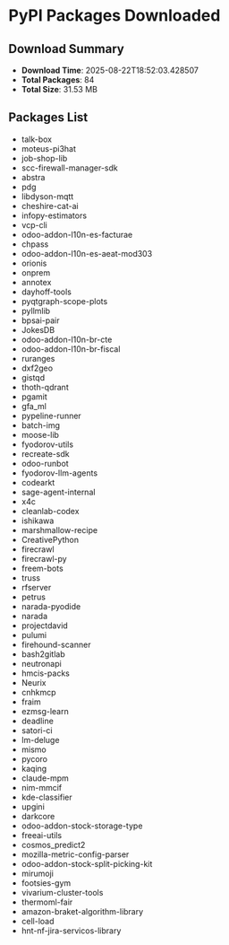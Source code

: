 # PyPI Packages Downloaded

## Download Summary
- **Download Time**: 2025-08-22T18:52:03.428507
- **Total Packages**: 84
- **Total Size**: 31.53 MB

## Packages List
- talk-box
- moteus-pi3hat
- job-shop-lib
- scc-firewall-manager-sdk
- abstra
- pdg
- libdyson-mqtt
- cheshire-cat-ai
- infopy-estimators
- vcp-cli
- odoo-addon-l10n-es-facturae
- chpass
- odoo-addon-l10n-es-aeat-mod303
- orionis
- onprem
- annotex
- dayhoff-tools
- pyqtgraph-scope-plots
- pyllmlib
- bpsai-pair
- JokesDB
- odoo-addon-l10n-br-cte
- odoo-addon-l10n-br-fiscal
- ruranges
- dxf2geo
- gistqd
- thoth-qdrant
- pgamit
- gfa_ml
- pypeline-runner
- batch-img
- moose-lib
- fyodorov-utils
- recreate-sdk
- odoo-runbot
- fyodorov-llm-agents
- codearkt
- sage-agent-internal
- x4c
- cleanlab-codex
- ishikawa
- marshmallow-recipe
- CreativePython
- firecrawl
- firecrawl-py
- freem-bots
- truss
- rfserver
- petrus
- narada-pyodide
- narada
- projectdavid
- pulumi
- firehound-scanner
- bash2gitlab
- neutronapi
- hmcis-packs
- Neurix
- cnhkmcp
- fraim
- ezmsg-learn
- deadline
- satori-ci
- lm-deluge
- mismo
- pycoro
- kaqing
- claude-mpm
- nim-mmcif
- kde-classifier
- upgini
- darkcore
- odoo-addon-stock-storage-type
- freeai-utils
- cosmos_predict2
- mozilla-metric-config-parser
- odoo-addon-stock-split-picking-kit
- mirumoji
- footsies-gym
- vivarium-cluster-tools
- thermoml-fair
- amazon-braket-algorithm-library
- cell-load
- hnt-nf-jira-servicos-library
